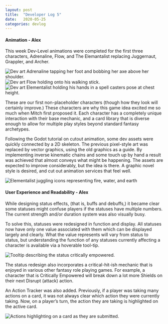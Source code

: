 ```yaml
---
layout: post
title:  "Developer Log 5"
date:   2020-05-25
categories: devlog
---
```


#### Animation - Alex

This week Dev-Level animations were completed for the first three characters, Adrenaline, Flow, and The Elemantalist replacing Juggernaut, Grappler, and Archer. 

![Dev art Adrenaline tapping her foot and bobbing her axe above her shoulder.](https://cdn.discordapp.com/attachments/575192288951533571/714358323691913236/Adrenaline_Idle.gif.gif)![Dev art Flow holding onto his walking stick.](https://cdn.discordapp.com/attachments/575192288951533571/714358325487337522/flow_idle.gif)![Dev art Elementalist holding his hands in a spell casters pose at chest height.](https://cdn.discordapp.com/attachments/575192288951533571/714358321355685898/elementalist_idle.gif)
    
<!--end_excerpt-->
	
These are our first non-placeholder characters (though how they look will certainly improve.) These characters are why this game idea excited me so much when Mitch first proposed it. Each character has a completely unique interaction with their base mechanic, and a card library that is diverse enough to allow for multiple play styles beyond standard fantasy archetypes.

Following the Godot tutorial on cutout animation, some dev assets were quickly connected by a 2D skeleton. The previous pixel-style art was replaced by vector graphics, using the old graphics as a guide. By implementing inverse kinematic chains and some touch up by hand a result was achieved that almost conveys what might be happening. The assets are expected to improve considerably, but the idea is there. A graphic novel style is desired, and cut out animation services that feel well.
    
![Elementalist juggling icons representing fire, water, and earth](https://cdn.discordapp.com/attachments/575192288951533571/714353859308290058/elementalist_juggle.gif)

#### User Experience and Readability - Alex

While designing status effects, (that is, buffs and debuffs,) it became clear some statuses might confuse players if the statuses have multiple numbers. The current strength and/or duration system was also visually busy.

To solve this, statuses were redesigned in function and display. All statuses now have only one value associated with them which can be displayed largely and clearly. What the value represents will vary from status to status, but understanding the function of any statuses currently affecting a character is available via a hoverable tool-tip.
    
![Tooltip describing the status critically empowered.](https://cdn.discordapp.com/attachments/575192288951533571/714353850345062430/tooltip_example.png)

The status redesign also incorporates a critical-hit-ish mechanic that is enjoyed in various other fantasy role playing games. For example, a character that is Critically Empowered will break down a lot more Shields on their next Disrupt (attack) action.

An Action Tracker was also added. Previously, if a player was taking many actions on a card, it was not always clear which action they were currently taking. Now, on a player’s turn, the action they are taking is highlighted on the active card.
    
![Actions highlighting on a card as they are submitted.](https://cdn.discordapp.com/attachments/575192288951533571/714353854480777216/action_tracker_example.gif)
